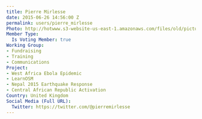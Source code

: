 ```yaml
---
title: Pierre Mirlesse
date: 2015-06-26 14:56:00 Z
permalink: users/pierre_mirlesse
Photo: http://hotwww.s3-website-us-east-1.amazonaws.com/files/old/pictures/picture-309-1437746541.jpg
Member Type:
  Is Voting Member: true
Working Group:
- Fundraising
- Training
- Communications
Project:
- West Africa Ebola Epidemic
- LearnOSM
- Nepal 2015 Earthquake Response
- Central African Republic Activation
Country: United Kingdom
Social Media (Full URL):
  Twitter: https://twitter.com/@pierremirlesse
---
```



